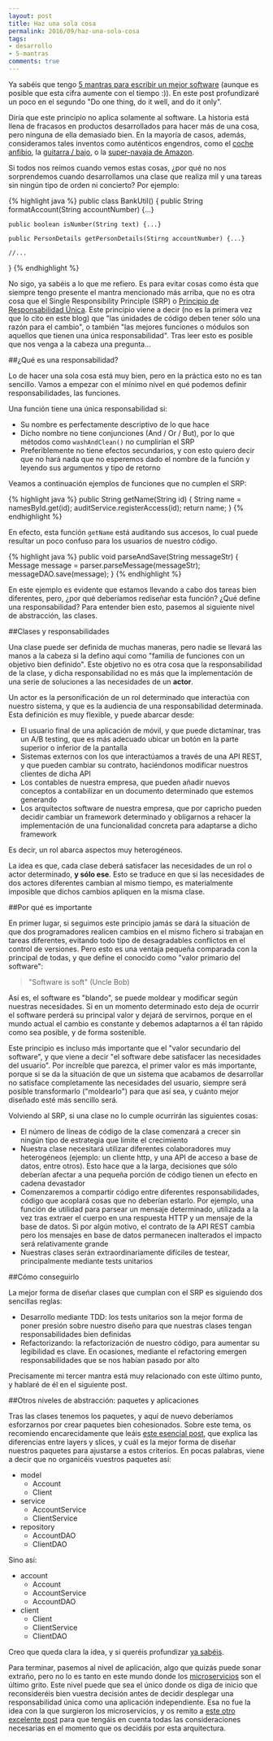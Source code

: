 ```yaml
---
layout: post
title: Haz una sola cosa
permalink: 2016/09/haz-una-sola-cosa
tags:
- desarrollo
- 5-mantras
comments: true
---
```


Ya sabéis que tengo [5 mantras para escribir un mejor software](/2016/07/mis-5-mantras/) (aunque es posible que esta cifra aumente con el tiempo :)). En este post profundizaré un poco en el segundo "Do one thing, do it well, and do it only".

Diría que este principio no aplica solamente al software. La historia está llena de fracasos en productos desarrollados para hacer más de una cosa, pero ninguna de ella demasiado bien. En la mayoría de casos, además, consideramos tales inventos como auténticos engendros, como el [coche anfibio](http://www.hola.com/actualidad/2013073166071/panther-coche-anfibio/), la [guitarra / bajo](https://www.amazon.com/String-Bass-Double-Neck-Guitar/dp/B001F1UFL2), o la [super-navaja de Amazon](https://www.amazon.es/Wenger-19201-Navaja-suiza/dp/B000R0JDSI).

<!--break-->

Si todos nos reímos cuando vemos estas cosas, ¿por qué no nos sorprendemos cuando desarrollamos una clase que realiza mil y una tareas sin ningún tipo de orden ni concierto? Por ejemplo:

{% highlight java %}
public class BankUtil() {
    public String formatAccount(String accountNumber) {...}

    public boolean isNumber(String text) {...}

    public PersonDetails getPersonDetails(Stirng accountNumber) {...}

    //...
}
{% endhighlight %}

No sigo, ya sabéis a lo que me refiero. Es para evitar cosas como ésta que siempre tengo presente el mantra mencionado más arriba, que no es otra cosa que el Single Responsibility Principle (SRP) o [Principio de Responsabilidad Única](https://es.wikipedia.org/wiki/Principio_de_responsabilidad_%C3%BAnica). Este principio viene a decir (no es la primera vez que lo cito en este blog) que "las únidades de código deben tener sólo una razón para el cambio", o también "las mejores funciones o módulos son aquellos que tienen una única responsabilidad". Tras leer esto es posible que nos venga a la cabeza una pregunta...

##¿Qué es una responsabilidad?

Lo de hacer una sola cosa está muy bien, pero en la práctica esto no es tan sencillo. Vamos a empezar con el mínimo nivel en qué podemos definir responsabilidades, las funciones.

Una función tiene una única responsabilidad si:

* Su nombre es perfectamente descriptivo de lo que hace
* Dicho nombre no tiene conjunciones (And / Or / But), por lo que métodos como `washAndClean()` no cumplirían el SRP
* Preferiblemente no tiene efectos secundarios, y con esto quiero decir que no hará nada que no esperemos dado el nombre de la función y leyendo sus argumentos y tipo de retorno

Veamos a continuación ejemplos de funciones que no cumplen el SRP:

{% highlight java %}
public String getName(String id) {
    String name = namesById.get(id);
    auditService.registerAccess(id);
    return name;
}
{% endhighlight %}

En efecto, esta función `getName` está auditando sus accesos, lo cual puede resultar un poco confuso para los usuarios de nuestro código.

{% highlight java %}
public void parseAndSave(String messageStr) {
    Message message = parser.parseMessage(messageStr);
    messageDAO.save(message);
}
{% endhighlight %}

En este ejemplo es evidente que estamos llevando a cabo dos tareas bien diferentes, pero, ¿por qué deberíamos rediseñar esta función? ¿Qué define una responsabilidad? Para entender bien esto, pasemos al siguiente nivel de abstracción, las clases.

##Clases y responsabilidades

Una clase puede ser definida de muchas maneras, pero nadie se llevará las manos a la cabeza si la defino aquí como "familia de funciones con un objetivo bien definido". Este objetivo no es otra cosa que la responsabilidad de la clase, y dicha responsabilidad no es más que la implementación de una serie de soluciones a las necesidades de un **actor**.

Un actor es la personificación de un rol determinado que interactúa con nuestro sistema, y que es la audiencia de una responsabilidad determinada. Esta definición es muy flexible, y puede abarcar desde:

* El usuario final de una aplicación de móvil, y que puede dictaminar, tras un A/B testing, que es más adecuado ubicar un botón en la parte superior o inferior de la pantalla
* Sistemas externos con los que interactúamos a través de una API REST, y que pueden cambiar su contrato, haciéndonos modificar nuestros clientes de dicha API
* Los contables de nuestra empresa, que pueden añadir nuevos conceptos a contabilizar en un documento determinado que estemos generando
* Los arquitectos software de nuestra empresa, que por capricho pueden decidir cambiar un framework determinado y obligarnos a rehacer la implementación de una funcionalidad concreta para adaptarse a dicho framework

Es decir, un rol abarca aspectos muy heterogéneos.

La idea es que, cada clase deberá satisfacer las necesidades de un rol o actor determinado, **y sólo ese**. Esto se traduce en que si las necesidades de dos actores diferentes cambian al mismo tiempo, es materialmente imposible que dichos cambios apliquen en la misma clase.

##Por qué es importante

En primer lugar, si seguimos este principio jamás se dará la situación de que dos programadores realicen cambios en el mismo fichero si trabajan en tareas diferentes, evitando todo tipo de desagradables conflictos en el control de versiones. Pero esto es una ventaja pequeña comparada con la principal de todas, y que define el conocido como "valor primario del software":

>"Software is soft" (Uncle Bob)

Así es, el software es "blando", se puede moldear y modificar según nuestras necesidades. Si en un momento determinado esto deja de ocurrir el software perderá su principal valor y dejará de servirnos, porque en el mundo actual el cambio es constante y debemos adaptarnos a él tan rápido como sea posible, y de forma sostenible.

Este principio es incluso más importante que el "valor secundario del software", y que viene a decir "el software debe satisfacer las necesidades del usuario". Por increíble que parezca, el primer valor es más importante, porque si se da la situación de que un sistema que acabamos de desarrollar no satisface completamente las necesidades del usuario, siempre será posible transformarlo ("moldearlo") para que así sea, y cuánto mejor diseñado esté más sencillo será.

Volviendo al SRP, si una clase no lo cumple ocurrirán las siguientes cosas:

* El número de líneas de código de la clase comenzará a crecer sin ningún tipo de estrategia que limite el crecimiento
* Nuestra clase necesitará utilizar diferentes colaboradores muy heterogéneos (ejemplo: un cliente http, y una API de acceso a base de datos, entre otros). Esto hace que a la larga, decisiones que sólo deberían afectar a una pequeña porción de código tienen un efecto en cadena devastador
* Comenzaremos a compartir código entre diferentes responsabilidades, código que acoplará cosas que no deberían estarlo. Por ejemplo, una función de utilidad para parsear un mensaje determinado, utilizada a la vez tras extraer el cuerpo en una respuesta HTTP y un mensaje de la base de datos. Si por algún motivo, el contrato de la API REST cambia pero los mensajes en base de datos permanecen inalterados el impacto será relativamente grande
* Nuestras clases serán extraordinariamente difíciles de testear, principalmente mediante tests unitarios

##Cómo conseguirlo

La mejor forma de diseñar clases que cumplan con el SRP es siguiendo dos sencillas reglas:

* Desarrollo mediante TDD: los tests unitarios son la mejor forma de poner presión sobre nuestro diseño para que nuestras clases tengan responsabilidades bien definidas
* Refactorizando: la refactorización de nuestro código, para aumentar su legibilidad es clave. En ocasiones, mediante el refactoring emergen responsabilidades que se nos habían pasado por alto

Precisamente mi tercer mantra está muy relacionado con este último punto, y hablaré de él en el siguiente post.

##Otros niveles de abstracción: paquetes y aplicaciones

Tras las clases tenemos los paquetes, y aquí de nuevo deberíamos esforzarnos por crear paquetes bien cohesionados. Sobre este tema, os recomiendo encarecidamente que leáis [este esencial post](http://olivergierke.de/2013/01/whoops-where-did-my-architecture-go/), que explica las diferencias entre layers y slices, y cuál es la mejor forma de diseñar nuestros paquetes para ajustarse a estos criterios. En pocas palabras, viene a decir que no organicéis vuestros paquetes así:

* model
    * Account
    * Client
* service
    * AccountService
    * ClientService
* repository
    * AccountDAO
    * ClientDAO

Sino así:

* account
    * Account
    * AccountService
    * AccountDAO
* client
    * Client
    * ClientService
    * ClientDAO

Creo que queda clara la idea, y si queréis profundizar [ya sabéis](http://olivergierke.de/2013/01/whoops-where-did-my-architecture-go/).

Para terminar, pasemos al nivel de aplicación, algo que quizás puede sonar extraño, pero no lo es tanto en este mundo donde los [microservicios](http://martinfowler.com/articles/microservices.html) son el último grito. Este nivel puede que sea el único donde os diga de inicio que reconsideréis bien vuestra decisión antes de decidir desplegar una responsabilidad única como una aplicación independiente. Esa no fue la idea con la que surgieron los microservicios, y os remito a [este otro excelente post](http://highscalability.com/blog/2014/4/8/microservices-not-a-free-lunch.html) para que tengáis en cuenta todas las consideraciones necesarias en el momento que os decidáis por esta arquitectura.
